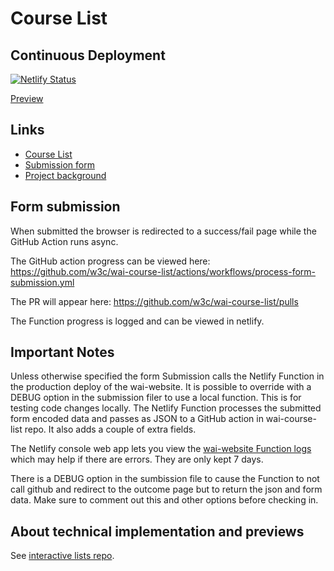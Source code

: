 # Course List

## Continuous Deployment

[![Netlify Status](https://api.netlify.com/api/v1/badges/ef0441b4-e316-47ea-9961-e769a5c4407e/deploy-status)](https://app.netlify.com/sites/wai-course-list/deploys)

[Preview](https://wai-course-list.netlify.app/courses/list/)

## Links

- [Course List](https://www.w3.org/WAI/courses/list/)
- [Submission form](https://www.w3.org/WAI/courses/submission/)
- [Project background](https://www.w3.org/WAI/EO/wiki/WAI_Curricula/List_of_Courses)

## Form submission

When submitted the browser is redirected to a success/fail page while the GitHub Action runs async.

The GitHub action progress can be viewed here:
https://github.com/w3c/wai-course-list/actions/workflows/process-form-submission.yml

The PR will appear here:
https://github.com/w3c/wai-course-list/pulls

The Function progress is logged and can be viewed in netlify.

## Important Notes

Unless otherwise specified the form Submission calls the Netlify Function in the production deploy of the wai-website. It is possible to override with a DEBUG option in the submission filer to use a local function. This is for testing code changes locally. The Netlify Function processes the submitted form encoded data and passes as JSON to a GitHub action in wai-course-list repo. It also adds a couple of extra fields.

The Netlify console web app lets you view the [wai-website Function logs](https://app.netlify.com/sites/wai-website/functions/list-submission) which may help if there are errors. They are only kept 7 days.

There is a DEBUG option in the sumbission file to cause the Function to not call github and redirect to the outcome page but to return the json and form data. Make sure to comment out this and other options before checking in.

## About technical implementation and previews

See [interactive lists repo](https://github.com/w3c/wai-interactive-lists).